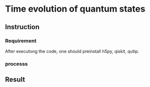 # Time evolution of quantum states


## Instruction

### Requirement

After executong the code, one should preinstall h5py, qiskit, qutip.

### processs


## Result


